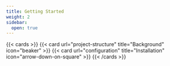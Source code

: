 ```yaml
---
title: Getting Started
weight: 2
sidebar:
  open: true
---
```


{{< cards >}}
  {{< card url="project-structure" title="Background" icon="beaker" >}}
  {{< card url="configuration" title="Installation" icon="arrow-down-on-square" >}}
{{< /cards >}}
